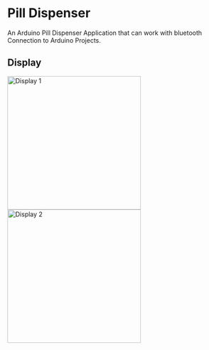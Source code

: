 # Pill Dispenser

An Arduino Pill Dispenser Application that can work with bluetooth Connection to Arduino Projects.

## Display

<img src="https://github.com/UncMi/Arduino-PillDispenser/assets/167238522/74e31fa4-2be0-45cb-bf8f-9d93e1ca219a" alt="Display 1" width="300"/>
<img src="https://github.com/UncMi/Arduino-PillDispenser/assets/167238522/a2735854-6522-4fa6-ac52-3e9de4194abc" alt="Display 2" width="300"/>
